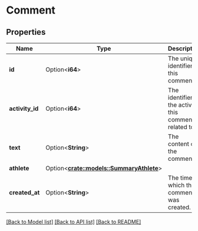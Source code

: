 # Comment

## Properties

Name | Type | Description | Notes
------------ | ------------- | ------------- | -------------
**id** | Option<**i64**> | The unique identifier of this comment | [optional]
**activity_id** | Option<**i64**> | The identifier of the activity this comment is related to | [optional]
**text** | Option<**String**> | The content of the comment | [optional]
**athlete** | Option<[**crate::models::SummaryAthlete**](SummaryAthlete.md)> |  | [optional]
**created_at** | Option<**String**> | The time at which this comment was created. | [optional]

[[Back to Model list]](../README.md#documentation-for-models) [[Back to API list]](../README.md#documentation-for-api-endpoints) [[Back to README]](../README.md)


